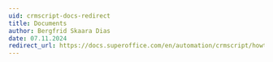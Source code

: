 ```yaml
---
uid: crmscript-docs-redirect
title: Documents
author: Bergfrid Skaara Dias
date: 07.11.2024
redirect_url: https://docs.superoffice.com/en/automation/crmscript/howto/document/index.html
---
```

